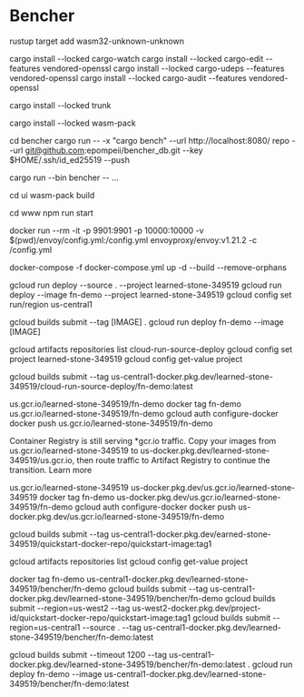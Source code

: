 # Bencher 

rustup target add wasm32-unknown-unknown

cargo install --locked cargo-watch
cargo install --locked cargo-edit --features vendored-openssl
cargo install --locked cargo-udeps --features vendored-openssl
cargo install --locked cargo-audit --features vendored-openssl

cargo install --locked trunk

cargo install --locked wasm-pack

cd bencher
cargo run -- -x "cargo bench" --url http://localhost:8080/ repo --url git@github.com:epompeii/bencher_db.git --key $HOME/.ssh/id_ed25519 --push

cargo run --bin bencher -- ...

cd ui
wasm-pack build

cd www
npm run start

docker run --rm -it -p 9901:9901 -p 10000:10000  -v $(pwd)/envoy/config.yml:/config.yml envoyproxy/envoy:v1.21.2 -c /config.yml

docker-compose -f docker-compose.yml up -d --build --remove-orphans

gcloud run deploy --source . --project learned-stone-349519
gcloud run deploy --image fn-demo --project learned-stone-349519
gcloud config set run/region us-central1

gcloud builds submit --tag [IMAGE] .
gcloud run deploy fn-demo --image [IMAGE]

gcloud artifacts repositories list
cloud-run-source-deploy
gcloud config set project learned-stone-349519
gcloud config get-value project

gcloud builds submit --tag us-central1-docker.pkg.dev/learned-stone-349519/cloud-run-source-deploy/fn-demo:latest

us.gcr.io/learned-stone-349519/fn-demo
docker tag fn-demo us.gcr.io/learned-stone-349519/fn-demo
gcloud auth configure-docker
docker push us.gcr.io/learned-stone-349519/fn-demo

Container Registry is still serving *gcr.io traffic. Copy your images from us.gcr.io/learned-stone-349519 to us-docker.pkg.dev/learned-stone-349519/us.gcr.io, then route traffic to Artifact Registry to continue the transition. Learn more

us.gcr.io/learned-stone-349519
us-docker.pkg.dev/us.gcr.io/learned-stone-349519
docker tag fn-demo us-docker.pkg.dev/us.gcr.io/learned-stone-349519/fn-demo
gcloud auth configure-docker
docker push us-docker.pkg.dev/us.gcr.io/learned-stone-349519/fn-demo

gcloud builds submit --tag us-central1-docker.pkg.dev/earned-stone-349519/quickstart-docker-repo/quickstart-image:tag1

gcloud artifacts repositories list
gcloud config get-value project

docker tag fn-demo us-central1-docker.pkg.dev/learned-stone-349519/bencher/fn-demo
gcloud builds submit --tag us-central1-docker.pkg.dev/learned-stone-349519/bencher/fn-demo
gcloud builds submit --region=us-west2 --tag us-west2-docker.pkg.dev/project-id/quickstart-docker-repo/quickstart-image:tag1
gcloud builds submit --region=us-central1 --source . --tag us-central1-docker.pkg.dev/learned-stone-349519/bencher/fn-demo:latest



gcloud builds submit --timeout 1200 --tag us-central1-docker.pkg.dev/learned-stone-349519/bencher/fn-demo:latest .
gcloud run deploy fn-demo --image us-central1-docker.pkg.dev/learned-stone-349519/bencher/fn-demo:latest
